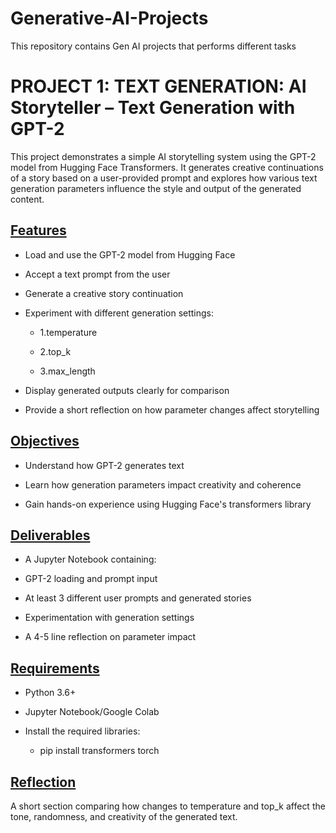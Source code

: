 # Generative-AI-Projects
This repository contains Gen AI projects that performs different tasks

# PROJECT 1: TEXT GENERATION: AI Storyteller – Text Generation with GPT-2

This project demonstrates a simple AI storytelling system using the GPT-2 model from Hugging Face Transformers. It generates creative continuations of a story based on a user-provided prompt and explores how various text generation parameters influence the style and output of the generated content.

## <ins>Features</ins>

- Load and use the GPT-2 model from Hugging Face

- Accept a text prompt from the user

- Generate a creative story continuation

- Experiment with different generation settings:

  -  1.temperature

  -  2.top_k

  -  3.max_length

- Display generated outputs clearly for comparison

- Provide a short reflection on how parameter changes affect storytelling

## <ins>Objectives</ins>

- Understand how GPT-2 generates text

- Learn how generation parameters impact creativity and coherence

- Gain hands-on experience using Hugging Face's transformers library

## <ins>Deliverables</ins>

- A Jupyter Notebook containing:

- GPT-2 loading and prompt input

- At least 3 different user prompts and generated stories

- Experimentation with generation settings

- A 4-5 line reflection on parameter impact

## <ins>Requirements

- Python 3.6+

- Jupyter Notebook/Google Colab

- Install the required libraries:

  -  pip install transformers torch

## <ins>Reflection</ins>

A short section comparing how changes to temperature and top_k affect the tone, randomness, and creativity of the generated text.
